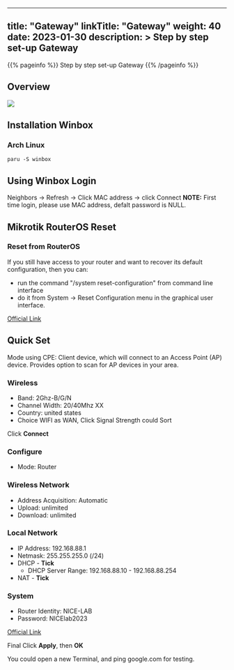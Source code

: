 
---
title: "Gateway"
linkTitle: "Gateway"
weight: 40
date: 2023-01-30
description: >
  Step by step set-up Gateway
---

{{% pageinfo %}}
  Step by step set-up Gateway
{{% /pageinfo %}}

## Overview
![](https://res.cloudinary.com/dkvj6mo4c/image/upload/v1675145155/NICE-LAB/NICE-LAB_Gateway_djewfj.png)

## Installation Winbox
### Arch Linux
```console
paru -S winbox
```

## Using Winbox Login
Neighbors -> Refresh -> Click MAC address -> click Connect
**NOTE:** First time login, please use MAC address, defalt password is NULL.

## Mikrotik RouterOS Reset
### Reset from RouterOS
If you still have access to your router and want to recover its default configuration, then you can:
+ run the command "/system reset-configuration" from command line interface
+ do it from System -> Reset Configuration menu in the graphical user interface.

[Official Link](https://wiki.mikrotik.com/wiki/Manual:Reset)

## Quick Set
Mode using CPE: Client device, which will connect to an Access Point (AP) device. Provides option to scan for AP devices in your area.

### Wireless
+ Band: 2Ghz-B/G/N
+ Channel Width: 20/40Mhz XX
+ Country: united states
+ Choice WIFI as WAN, Click Signal Strength could Sort 

Click **Connect**

### Configure
+ Mode: Router

### Wireless Network
+ Address Acquisition: Automatic
+ Upload: unlimited
+ Download: unlimited

### Local Network
+ IP Address: 192.168.88.1
+ Netmask: 255.255.255.0 (/24)
+ DHCP - **Tick**
  + DHCP Server Range: 192.168.88.10 - 192.168.88.254
+ NAT - **Tick**

### System
+ Router Identity: NICE-LAB
+ Password: NICElab2023

[Official Link](https://wiki.mikrotik.com/wiki/Manual:Quickset#:~:text=Quickset%20is%20a%20simple%20configuration,of%20default%20configuration%20from%20factory.)

Final Click **Apply**, then **OK**

You could open a new Terminal, and ping google.com for testing.




